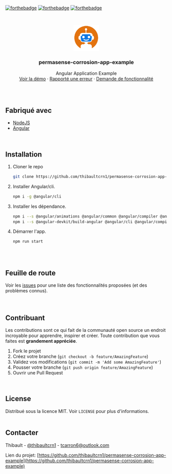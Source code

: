 [![forthebadge](https://forthebadge.com/images/badges/made-with-typescript.svg)](https://www.typescriptlang.org/)
[![forthebadge](https://forthebadge.com/images/badges/uses-git.svg)](https://github.com/)
[![forthebadge](https://forthebadge.com/images/badges/check-it-out.svg)](https://aralium.fr/)

<!-- PROJECT LOGO -->
<br />
<p align="center">
  <a href="https://github.com/thibaultcrn1/permasense-corrosion-app-example">
    <img src="assets/icon.png" alt="Logo" width="80" height="80">
  </a>

  <h3 align="center">permasense-corrosion-app-example</h3>

  <p align="center">
    Angular Application Example
    <br />
    <a href="https://github.com/thibaultcrn1/permasense-corrosion-app-example">Voir la démo</a>
    ·
    <a href="https://github.com/thibaultcrn1/permasense-corrosion-app-example/issues">Rapporté une erreur</a>
    ·
    <a href="https://github.com/thibaultcrn1/permasense-corrosion-app-example/issues">Demande de fonctionnalité</a>
  </p>
</p>
<br />
<br />

## Fabriqué avec
<!-- MADE WITH-->
* [NodeJS](https://nodejs.org/en/)
* [Angular](https://angular.io/)
<br />

## Installation

1. Cloner le repo
   ```sh
   git clone https://github.com/thibaultcrn1/permasense-corrosion-app-example.git
   ```
2. Installer Angular/cli.
   ```sh
   npm i -g @angular/cli
   ```
3. Installer les dépendance.
   ```sh
   npm i --s @angular/animations @angular/common @angular/compiler @angular/core @angular/forms @angular/platform-browser @angular/platform-browser-dynamic @angular/router rxjs tslib zone.js
   npm i --s @angular-devkit/build-angular @angular/cli @angular/compiler-cli @types/jasmine @types/node jasmine-core karma karma-chrome-launcher karma-coverage karma-jasmine karma-jasmine-html-reporter typescript
   ```
4. Démarrer l'app.
   ```sh
   npm run start
   ```
   
<br />
<br />

<!-- ROADMAP -->
## Feuille de route

Voir les [issues](https://github.com/thibaultcrn1/permasense-corrosion-app-example/issues) pour une liste des fonctionnalités proposées (et des problèmes connus).
<br />
<br />
<br />

<!-- CONTRIBUTING -->
## Contribuant

Les contributions sont ce qui fait de la communauté open source un endroit incroyable pour apprendre, inspirer et créer. Toute contribution que vous faites est **grandement appréciée**.

1. Fork le projet
2. Créez votre branche (`git checkout -b feature/AmazingFeature`)
3. Validez vos modifications (`git commit -m 'Add some AmazingFeature'`)
4. Pousser votre branche (`git push origin feature/AmazingFeature`)
5. Ouvrir une Pull Request
<br />

<!-- LICENSE -->
## License

Distribué sous la licence MIT. Voir `LICENSE` pour plus d'informations.
<br />
<br />

<!-- CONTACT -->
## Contacter

Thibault - [@thibaultcrn1](https://github.com/thibaultcrn1) - tcarron6@outlook.com

Lien du projet: [https://github.com/thibaultcrn1/permasense-corrosion-app-example](https://github.com/thibaultcrn1/permasense-corrosion-app-example)